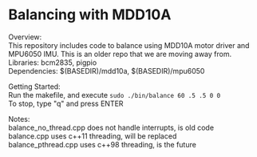 # Balancing with MDD10A

Overview:  
This repository includes code to balance using MDD10A motor driver and MPU6050 IMU. This is an older repo that we are moving away from.  
Libraries: bcm2835, pigpio  
Dependencies: $(BASEDIR)/mdd10a, $(BASEDIR)/mpu6050  


Getting Started:  
Run the makefile, and execute `sudo ./bin/balance 60 .5 .5 0 0`   
To stop, type "q" and press ENTER


Notes:   
balance_no_thread.cpp does not handle interrupts, is old code   
balance.cpp uses c++11 threading, will be replaced  
balance_pthread.cpp uses c++98 threading, is the future
